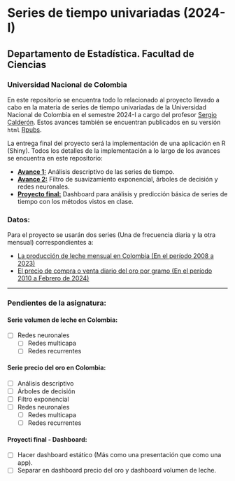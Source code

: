 # Series de tiempo univariadas (2024-I)

## Departamento de Estadística. Facultad de Ciencias

### Universidad Nacional de Colombia

En este repositorio se encuentra todo lo relacionado al proyecto llevado a cabo en la materia de series de tiempo univariadas de la Universidad Nacional de Colombia 
en el semestre 2024-I a cargo del profesor [Sergio Calderón](sacalderonv@unal.edu.co). Estos avances también se encuentran publicados en su versión ```html``` [Rpubs](https://rpubs.com/Mendivenson).

La entrega final del proyecto será la implementación de una aplicación en R (Shiny). Todos los detalles de la implementación a lo largo de los avances se encuentra
en este repositorio:

- [**Avance 1:**](https://rpubs.com/Mendivenson/Avance1_STdU) Análisis descriptivo de las series de tiempo.
- [**Avance 2:**](https://github.com/Mendivenson/Series-de-tiempo/blob/main/Avance%202/Avance%202.ipynb) Filtro de suavizamiento exponencial, árboles de decisión y redes neuronales.
- [**Proyecto final:**](https://y688a9-michel0mendivenson-barragan0zabala.shinyapps.io/TimeSeriesDashboard/) Dashboard para análisis y predicción básica de series de tiempo con los métodos vistos en clase.

### Datos:

Para el proyecto se usarán dos series (Una de frecuencia diaria y la otra mensual) correspondientes a:

- [La producción de leche mensual en Colombia (En el período 2008 a 2023)](http://uspleche.minagricultura.gov.co/documentos.html)
- [El precio de compra o venta diario del oro por gramo (En el período 2010 a Febrero de 2024)](https://www.banrep.gov.co/es/estadisticas/precios-del-dia-para-el-gramo-oro-plata-y-platino)

----

### Pendientes de la asignatura:

#### Serie volumen de leche en Colombia:

- [ ] Redes neuronales
  - [ ] Redes multicapa
  - [ ] Redes recurrentes

#### Serie precio del oro en Colombia: 

- [ ] Análisis descriptivo
- [ ] Árboles de decisión
- [ ] Filtro exponencial
- [ ] Redes neuronales
  - [ ] Redes multicapa
  - [ ] Redes recurrentes

#### Proyecti final - Dashboard:
- [ ] Hacer dashboard estático (Más como una presentación que como una app).
- [ ] Separar en dashboard precio del oro y dashboard volumen de leche.
